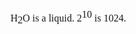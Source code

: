 <span
style="font-size:12pt;font-family:&quot;Cambria&quot;;font-weight:400">H</span><span
style="vertical-align:sub;font-size:12pt;font-family:&quot;Cambria&quot;;font-weight:400">2</span><span
style="font-size:12pt;font-family:&quot;Cambria&quot;;font-weight:400">O
is a liquid. 2</span><span
style="vertical-align:super;font-size:12pt;font-family:&quot;Cambria&quot;;font-weight:400">10</span><span
style="font-size:12pt;font-family:&quot;Cambria&quot;;font-weight:400"> is
1024.</span>
